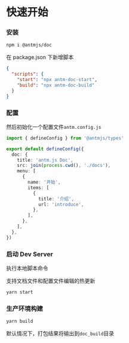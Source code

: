 # 快速开始

### 安装

```bash
npm i @antmjs/doc
```

在 package.json 下新增脚本

```json
{
  "scripts": {
    "start": "npx antm-doc-start",
    "build": "npx antm-doc-build"
  }
}
```

### 配置

然后初始化一个配置文件`antm.config.js`

```ts
import { defineConfig } from '@antmjs/types'

export default defineConfig({
  doc: {
    title: 'antm.js Doc',
    src: join(process.cwd(), './docs'),
    menu: [
      {
        name: '开始',
        items: [
          {
            title: '介绍',
            url: 'introduce',
          },
        ],
      },
    ],
  },
})
```

### 启动 Dev Server

执行本地脚本命令

支持文档文件和配置文件编辑的热更新

```bash
yarn start
```

### 生产环境构建

```bash
yarn build
```

默认情况下，打包结果将输出到`doc_build`目录
